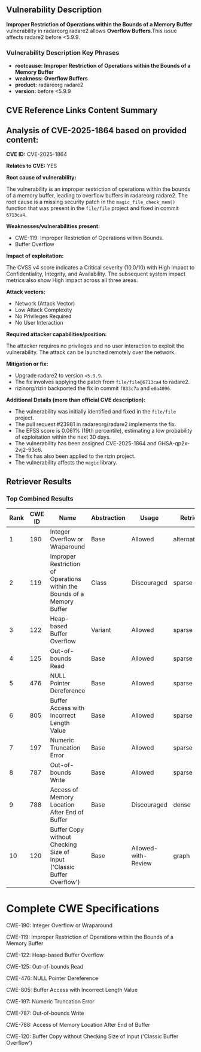 ## Vulnerability Description
**Improper Restriction of Operations within the Bounds of a Memory Buffer** vulnerability in radareorg radare2 allows **Overflow Buffers**.This issue affects radare2 before <5.9.9.

### Vulnerability Description Key Phrases
- **rootcause:** **Improper Restriction of Operations within the Bounds of a Memory Buffer**
- **weakness:** **Overflow Buffers**
- **product:** radareorg radare2
- **version:** before <5.9.9

## CVE Reference Links Content Summary
## Analysis of CVE-2025-1864 based on provided content:

**CVE ID:** CVE-2025-1864

**Relates to CVE:** YES

**Root cause of vulnerability:**

The vulnerability is an improper restriction of operations within the bounds of a memory buffer, leading to overflow buffers in radareorg radare2. The root cause is a missing security patch in the `magic_file_check_mem()` function that was present in the `file/file` project and fixed in commit `6713ca4`.

**Weaknesses/vulnerabilities present:**

*   CWE-119: Improper Restriction of Operations within Bounds.
*   Buffer Overflow

**Impact of exploitation:**

The CVSS v4 score indicates a Critical severity (10.0/10) with High impact to Confidentiality, Integrity, and Availability.  The subsequent system impact metrics also show High impact across all three areas.

**Attack vectors:**

*   Network (Attack Vector)
*   Low Attack Complexity
*   No Privileges Required
*   No User Interaction

**Required attacker capabilities/position:**

The attacker requires no privileges and no user interaction to exploit the vulnerability. The attack can be launched remotely over the network.

**Mitigation or fix:**

*   Upgrade radare2 to version `<5.9.9`.
*   The fix involves applying the patch from `file/file@6713ca4` to radare2.
*   rizinorg/rizin backported the fix in commit `f833c7a` and `e0a4096`.

**Additional Details (more than official CVE description):**

*   The vulnerability was initially identified and fixed in the `file/file` project.
*   The pull request #23981 in radareorg/radare2 implements the fix.
*   The EPSS score is 0.061% (19th percentile), estimating a low probability of exploitation within the next 30 days.
*   The vulnerability has been assigned CVE-2025-1864 and GHSA-qp2x-2vj2-93c6.
*   The fix has also been applied to the rizin project.
*   The vulnerability affects the `magic` library.

## Retriever Results

### Top Combined Results

| Rank | CWE ID | Name | Abstraction | Usage  | Retrievers | Individual Scores |
|------|--------|------|-------------|-------|------------|-------------------|
| 1 | 190 | Integer Overflow or Wraparound | Base | Allowed | alternate_terms | 0.800 |
| 2 | 119 | Improper Restriction of Operations within the Bounds of a Memory Buffer | Class | Discouraged | sparse | 0.310 |
| 3 | 122 | Heap-based Buffer Overflow | Variant | Allowed | sparse | 0.262 |
| 4 | 125 | Out-of-bounds Read | Base | Allowed | sparse | 0.245 |
| 5 | 476 | NULL Pointer Dereference | Base | Allowed | sparse | 0.232 |
| 6 | 805 | Buffer Access with Incorrect Length Value | Base | Allowed | sparse | 0.230 |
| 7 | 197 | Numeric Truncation Error | Base | Allowed | sparse | 0.229 |
| 8 | 787 | Out-of-bounds Write | Base | Allowed | sparse | 0.223 |
| 9 | 788 | Access of Memory Location After End of Buffer | Base | Discouraged | dense | 0.606 |
| 10 | 120 | Buffer Copy without Checking Size of Input ('Classic Buffer Overflow') | Base | Allowed-with-Review | graph | 0.003 |



# Complete CWE Specifications

CWE-190: Integer Overflow or Wraparound

CWE-119: Improper Restriction of Operations within the Bounds of a Memory Buffer

CWE-122: Heap-based Buffer Overflow

CWE-125: Out-of-bounds Read

CWE-476: NULL Pointer Dereference

CWE-805: Buffer Access with Incorrect Length Value

CWE-197: Numeric Truncation Error

CWE-787: Out-of-bounds Write

CWE-788: Access of Memory Location After End of Buffer

CWE-120: Buffer Copy without Checking Size of Input ('Classic Buffer Overflow')